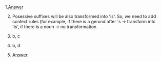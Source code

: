 1.[Answer](https://github.com/Veranchos/ftyers.github.io/blob/master/2018-komp-ling/quizzes/Quiz-02/question-1.jpg)

2. Posessive suffixes will be also transformed into 'is'. So, we need to add context rules (for example, if there is a gerund after 's -> transform into 'is', if there is a noun -> no transformation.

3. b, c

4. b, d

5. [Answer](https://github.com/Veranchos/ftyers.github.io/blob/master/2018-komp-ling/quizzes/Quiz-02/question-5.jpg)
